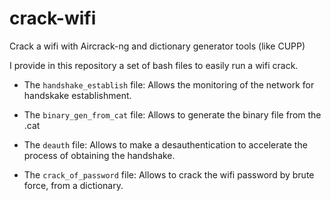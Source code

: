 # crack-wifi
Crack a wifi with Aircrack-ng and dictionary generator tools (like CUPP)

I provide in this repository a set of bash files to easily run a wifi crack.

- The `handshake_establish` file: Allows the monitoring of the network for handskake establishment.

- The `binary_gen_from_cat` file: Allows to generate the binary file from the .cat

- The `deauth` file: Allows to make a desauthentication to accelerate the process of obtaining the handshake.

- The `crack_of_password` file: Allows to crack the wifi password by brute force, from a dictionary.
